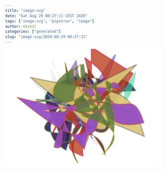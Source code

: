 ```yaml
---
title: "image-svg"
date: "Sat Aug 29 00:27:11 CEST 2020"
tags: ["image-svg", "pipotron", "image"]
author: m1ch3l
categories: ["generated"]
slug: "image-svg/2020-08-29-00:27:11"
---
```


![](image.svg)
